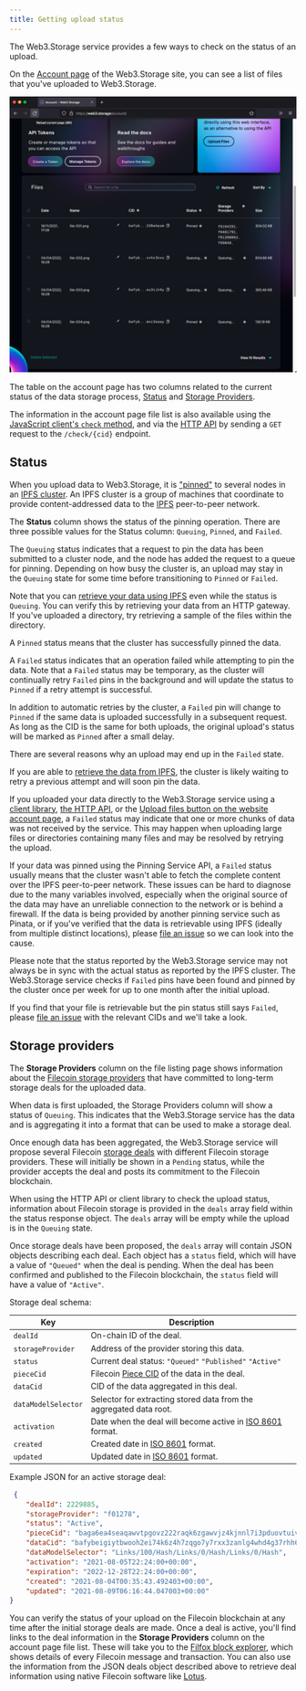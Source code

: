 ```yaml
---
title: Getting upload status
---
```


The Web3.Storage service provides a few ways to check on the status of an upload.

On the [Account page](https://web3.storage/account) of the Web3.Storage site, you can see a list of files that you've uploaded to Web3.Storage.

![Screenshot of Web3.Storage account page, showing a table of uploaded files](./images/account-page-files.png)

The table on the account page has two columns related to the current status of the data storage process, [Status](#pin-status) and [Storage Providers](#storage-providers).

The information in the account page file list is also available using the [JavaScript client's `check` method][client-js-check], and via the [HTTP API][client-http] by sending a `GET` request to the `/check/{cid}` endpoint.

## Status

When you upload data to Web3.Storage, it is ["pinned"][ipfs-docs-pinning] to several nodes in an [IPFS cluster][ipfs-cluster]. An IPFS cluster is a group of machines that coordinate to provide content-addressed data to the [IPFS](https://ipfs.io) peer-to-peer network.

The **Status** column shows the status of the pinning operation. There are three possible values for the Status column: `Queuing`, `Pinned`, and `Failed`.

The `Queuing` status indicates that a request to pin the data has been submitted to a cluster node, and the node has added the request to a queue for pinning. Depending on how busy the cluster is, an upload may stay in the `Queuing` state for some time before transitioning to `Pinned` or `Failed`.

Note that you can [retrieve your data using IPFS][howto-retrieve] even while the status is `Queuing`. You can verify this by retrieving your data from an HTTP gateway. If you've uploaded a directory, try retrieving a sample of the files within the directory.

A `Pinned` status means that the cluster has successfully pinned the data.

A `Failed` status indicates that an operation failed while attempting to pin the data. Note that a `Failed` status may be temporary, as the cluster will continually retry `Failed` pins in the background and will update the status to `Pinned` if a retry attempt is successful.

In addition to automatic retries by the cluster, a `Failed` pin will change to `Pinned` if the same data is uploaded successfully in a subsequent request. As long as the CID is the same for both uploads, the original upload's status will be marked as `Pinned` after a small delay.

There are several reasons why an upload may end up in the `Failed` state.

If you are able to [retrieve the data from IPFS][howto-retrieve], the cluster is likely waiting to retry a previous attempt and will soon pin the data.

If you uploaded your data directly to the Web3.Storage service using a [client library][client-js], [the HTTP API][client-http], or the [Upload files button on the website account page][upload-page], a `Failed` status may indicate that one or more chunks of data was not received by the service. This may happen when uploading large files or directories containing many files and may be resolved by retrying the upload.

If your data was pinned using the Pinning Service API, a `Failed` status usually means that the cluster wasn't able to fetch the complete content over the IPFS peer-to-peer network. These issues can be hard to diagnose due to the many variables involved, especially when the original source of the data may have an unreliable connection to the network or is behind a firewall. If the data is being provided by another pinning service such as Pinata, or if you've verified that the data is retrievable using IPFS (ideally from multiple distinct locations), please [file an issue][new-issue] so we can look into the cause.

Please note that the status reported by the Web3.Storage service may not always be in sync with the actual status as reported by the IPFS cluster. The Web3.Storage service checks if `Failed` pins have been found and pinned by the cluster once per week for up to one month after the initial upload.

If you find that your file is retrievable but the pin status still says `Failed`, please [file an issue][new-issue] with the relevant CIDs and we'll take a look.

## Storage providers

The **Storage Providers** column on the file listing page shows information about the [Filecoin storage providers][fil-docs-storage-providers] that have committed to long-term storage deals for the uploaded data.

When data is first uploaded, the Storage Providers column will show a status of `Queuing`. This indicates that the Web3.Storage service has the data and is aggregating it into a format that can be used to make a storage deal.

Once enough data has been aggregated, the Web3.Storage service will propose several Filecoin [storage deals][fil-docs-deals] with different Filecoin storage providers. These will initially be shown in a `Pending` status, while the provider accepts the deal and posts its commitment to the Filecoin blockchain.

When using the HTTP API or client library to check the upload status, information about Filecoin storage is provided in the `deals` array field within the status response object. The `deals` array will be empty while the upload is in the `Queuing` state.

Once storage deals have been proposed, the `deals` array will contain JSON objects describing each deal. Each object has a `status` field, which will have a value of `"Queued"` when the deal is pending. When the deal has been confirmed and published to the Filecoin blockchain, the `status` field will have a value of `"Active"`.

Storage deal schema:

| Key                 | Description |
|---------------------|-------------|
| `dealId`            | On-chain ID of the deal. |
| `storageProvider`   | Address of the provider storing this data. |
| `status`            | Current deal status: `"Queued"` `"Published"` `"Active"` |
| `pieceCid`          | Filecoin [Piece CID](https://spec.filecoin.io/systems/filecoin_files/piece/) of the data in the deal. |
| `dataCid`           | CID of the data aggregated in this deal. |
| `dataModelSelector` | Selector for extracting stored data from the aggregated data root. |
| `activation`        | Date when the deal will become active in [ISO 8601](https://en.wikipedia.org/wiki/ISO_8601) format. |
| `created`           | Created date in [ISO 8601](https://en.wikipedia.org/wiki/ISO_8601) format. |
| `updated`           | Updated date in [ISO 8601](https://en.wikipedia.org/wiki/ISO_8601) format. |

Example JSON for an active storage deal:

```json
 {
    "dealId": 2229885,
    "storageProvider": "f01278",
    "status": "Active",
    "pieceCid": "baga6ea4seaqawvtpgovz222raqk6zgawvjz4kjnnl7i3pduovtuivl2qxokoaji",
    "dataCid": "bafybeigiytbwooh2ei74k6z4h7zqgo7y7rxx3zanlg4whd4g37rhh6o74m",
    "dataModelSelector": "Links/100/Hash/Links/0/Hash/Links/0/Hash",
    "activation": "2021-08-05T22:24:00+00:00",
    "expiration": "2022-12-28T22:24:00+00:00",
    "created": "2021-08-04T00:35:43.492403+00:00",
    "updated": "2021-08-09T06:16:44.047003+00:00"
}
```

You can verify the status of your upload on the Filecoin blockchain at any time after the initial storage deals are made. Once a deal is active, you'll find links to the deal information in the **Storage Providers** column on the account page file list. These will take you to the [Filfox block explorer](https://filfox.info/), which shows details of every Filecoin message and transaction. You can also use the information from the JSON deals object described above to retrieve deal information using native Filecoin software like [Lotus](https://lotus.filecoin.io/).

[ipfs-docs-pinning]: https://docs.ipfs.io/how-to/pin-files
[ipfs-cluster]: https://cluster.ipfs.io/

[howto-retrieve]: /docs/how-to/retrieve/
[client-js]: /docs/reference/js-client-library/
[client-js-check]: /docs/reference/js-client-library#check-status
[client-http]: /docs/reference/http-api/
[upload-page]: https://web3.storage/account/

[new-issue]: https://github.com/web3-storage/web3.storage/issues/new?assignees=&labels=kind%2Fbug%2Cneed%2Ftriage&template=bug_report.md&title=

[fil-docs-storage-providers]: https://docs.filecoin.io/storage-provider/
[fil-docs-deals]: https://docs.filecoin.io/storage-provider/how-providing-works/#deals